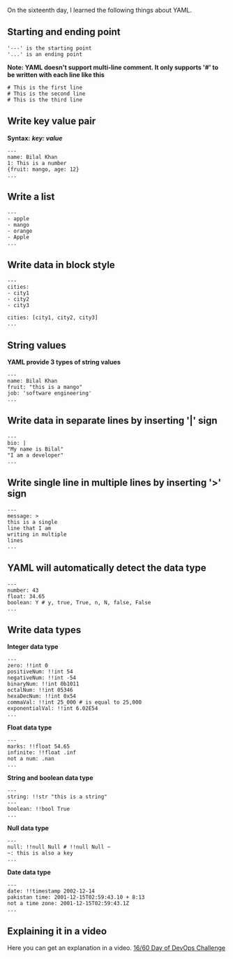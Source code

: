 On the sixteenth day, I learned the following things about YAML.

## Starting and ending point

    '---' is the starting point
    '...' is an ending point

**Note: YAML doesn't support multi-line comment. It only supports '#' to be written with each line like this**

    # This is the first line
    # This is the second line
    # This is the third line

## Write key value pair
    
**Syntax:** ***key: value***

    ---
    name: Bilal Khan
    1: This is a number
    {fruit: mango, age: 12}
    ...

## Write a list
    ---
    - apple
    - mango
    - orange
    - Apple
    ...

## Write data in block style

    ---
    cities:
    - city1
    - city2
    - city3

    cities: [city1, city2, city3]
    ...

## String values
**YAML provide 3 types of string values**

    ---
    name: Bilal Khan
    fruit: "this is a mango"
    job: 'software engineering'
    ...

## Write data in separate lines by inserting '|' sign
    ---
    bio: |
    "My name is Bilal"
    "I am a developer"
    ...

## Write single line in multiple lines by inserting '>' sign

    ---
    message: > 
    this is a single
    line that I am
    writing in multiple
    lines
    ...

## YAML will automatically detect the data type

    ---
    number: 43
    float: 34.65
    boolean: Y # y, true, True, n, N, false, False
    ...

## Write data types
**Integer data type**

    ---
    zero: !!int 0
    positiveNum: !!int 54
    negativeNum: !!int -54
    binaryNum: !!int 0b1011
    octalNum: !!int 05346
    hexaDecNum: !!int 0x54
    commaVal: !!int 25_000 # is equal to 25,000
    exponentialVal: !!int 6.02E54
    ...

**Float data type**

    ---
    marks: !!float 54.65
    infinite: !!float .inf
    not a num: .nan
    ...

**String and boolean data type**

    ---
    string: !!str "this is a string"
    ---
    boolean: !!bool True
    ...

**Null data type**

    ---
    null: !!null Null # !!null Null ~
    ~: this is also a key
    ...

**Date data type**

    ---
    date: !!timestamp 2002-12-14
    pakistan time: 2001-12-15T02:59:43.10 + 8:13
    not a time zone: 2001-12-15T02:59:43.1Z
    ...

## **Explaining it in a video**

Here you can get an explanation in a video. [16/60 Day of DevOps Challenge]()